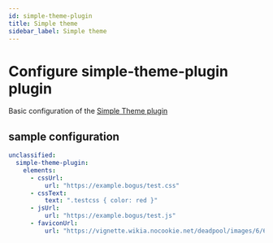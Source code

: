 ```yaml
---
id: simple-theme-plugin
title: Simple theme
sidebar_label: Simple theme
---
```


# Configure simple-theme-plugin plugin

Basic configuration of the [Simple Theme plugin](https://plugins.jenkins.io/simple-theme-plugin)

## sample configuration

```yaml
unclassified:
  simple-theme-plugin:
    elements:
      - cssUrl:
          url: "https://example.bogus/test.css"
      - cssText:
          text: ".testcss { color: red }"
      - jsUrl:
          url: "https://example.bogus/test.js"
      - faviconUrl:
          url: "https://vignette.wikia.nocookie.net/deadpool/images/6/64/Favicon.ico"
```

